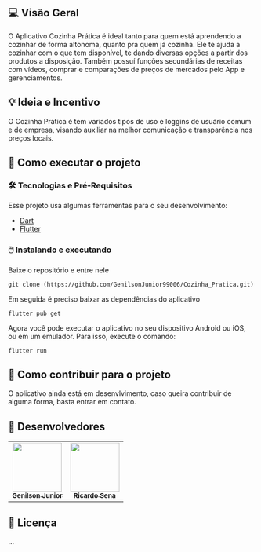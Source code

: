 ## 💻 Visão Geral
O Aplicativo Cozinha Prática é ideal tanto para quem está aprendendo a cozinhar de forma altonoma, quanto pra quem já cozinha. Ele te ajuda a cozinhar com o que tem disponível, te dando diversas opções a partir dos produtos a disposição. Também possuí funções secundárias de receitas com vídeos, comprar e comparações de preços de mercados pelo App e gerenciamentos.
	

## 💡 Ideia e Incentivo
O Cozinha Prática é tem variados tipos de uso e loggins de usuário comum e de empresa, visando auxiliar na melhor comunicação e transparência nos preços locais.

## 🚀 Como executar o projeto
### 🛠 Tecnologias e Pré-Requisitos
Esse projeto usa algumas ferramentas para o seu desenvolvimento:
- [Dart](https://dart.dev/)
- [Flutter](https://docs.flutter.dev/get-started/install)

### 🖱️ Instalando e executando
Baixe o repositório e entre nele

    git clone (https://github.com/GenilsonJunior99006/Cozinha_Pratica.git)

Em seguida é preciso baixar as dependências do aplicativo

    flutter pub get

Agora você pode executar o aplicativo no seu dispositivo Android ou iOS, ou em um emulador. Para isso, execute o comando:

    flutter run

## 🧠 Como contribuir para o projeto

O aplicativo ainda está em desenvlvimento, caso queira contribuir de alguma forma, basta entrar em contato.


## 👨 Desenvolvedores

<table>
	<tr>
        <td align="center"><a href="https://github.com/GenilsonJunior99006"><img src="https://avatars.githubusercontent.com/u/61212256?v=4" width="100px;" alt=""/><br /><sub><b>Genilson Junior </b></sub></a><br /><a href="https://github.com/GenilsonJunior99006"></a></td>
	<td align="center"><a href="https://github.com/rsenacarvalho"><img src="https://avatars.githubusercontent.com/u/59293571?v=4" width="100px;" alt=""/><br /><sub><b>Ricardo Sena </b></sub></a><br /><a href="(https://github.com/rsenacarvalho)"></a></td>
	</tr>
</table>

## 📝 Licença
...

